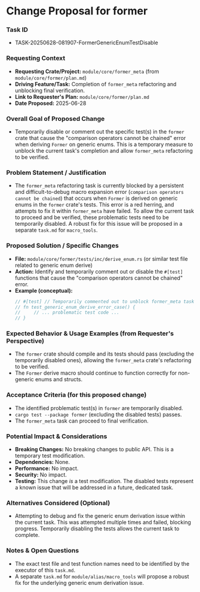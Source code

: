 # Change Proposal for former

### Task ID
*   TASK-20250628-081907-FormerGenericEnumTestDisable

### Requesting Context
*   **Requesting Crate/Project:** `module/core/former_meta` (from `module/core/former/plan.md`)
*   **Driving Feature/Task:** Completion of `former_meta` refactoring and unblocking final verification.
*   **Link to Requester's Plan:** `module/core/former/plan.md`
*   **Date Proposed:** 2025-06-28

### Overall Goal of Proposed Change
*   Temporarily disable or comment out the specific test(s) in the `former` crate that cause the "comparison operators cannot be chained" error when deriving `Former` on generic enums. This is a temporary measure to unblock the current task's completion and allow `former_meta` refactoring to be verified.

### Problem Statement / Justification
*   The `former_meta` refactoring task is currently blocked by a persistent and difficult-to-debug macro expansion error (`comparison operators cannot be chained`) that occurs when `Former` is derived on generic enums in the `former` crate's tests. This error is a red herring, and attempts to fix it within `former_meta` have failed. To allow the current task to proceed and be verified, these problematic tests need to be temporarily disabled. A robust fix for this issue will be proposed in a separate `task.md` for `macro_tools`.

### Proposed Solution / Specific Changes
*   **File:** `module/core/former/tests/inc/derive_enum.rs` (or similar test file related to generic enum derive)
*   **Action:** Identify and temporarily comment out or disable the `#[test]` functions that cause the "comparison operators cannot be chained" error.
*   **Example (conceptual):**
    ```rust
    // #[test] // Temporarily commented out to unblock former_meta task
    // fn test_generic_enum_derive_error_case() {
    //     // ... problematic test code ...
    // }
    ```

### Expected Behavior & Usage Examples (from Requester's Perspective)
*   The `former` crate should compile and its tests should pass (excluding the temporarily disabled ones), allowing the `former_meta` crate's refactoring to be verified.
*   The `Former` derive macro should continue to function correctly for non-generic enums and structs.

### Acceptance Criteria (for this proposed change)
*   The identified problematic test(s) in `former` are temporarily disabled.
*   `cargo test --package former` (excluding the disabled tests) passes.
*   The `former_meta` task can proceed to final verification.

### Potential Impact & Considerations
*   **Breaking Changes:** No breaking changes to public API. This is a temporary test modification.
*   **Dependencies:** None.
*   **Performance:** No impact.
*   **Security:** No impact.
*   **Testing:** This change *is* a test modification. The disabled tests represent a known issue that will be addressed in a future, dedicated task.

### Alternatives Considered (Optional)
*   Attempting to debug and fix the generic enum derivation issue within the current task. This was attempted multiple times and failed, blocking progress. Temporarily disabling the tests allows the current task to complete.

### Notes & Open Questions
*   The exact test file and test function names need to be identified by the executor of this `task.md`.
*   A separate `task.md` for `module/alias/macro_tools` will propose a robust fix for the underlying generic enum derivation issue.